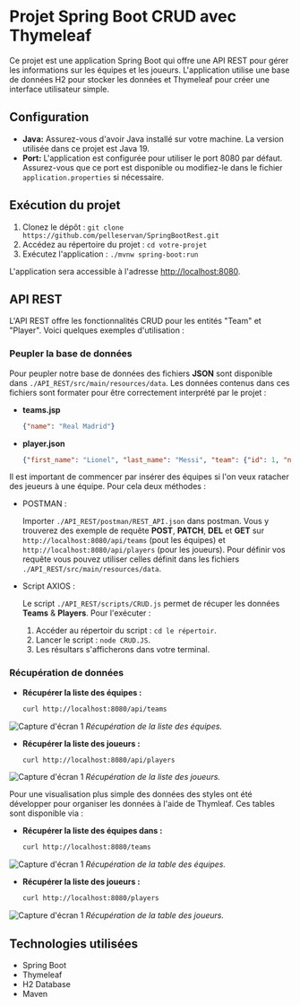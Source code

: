 # Projet Spring Boot CRUD avec Thymeleaf

Ce projet est une application Spring Boot qui offre une API REST pour gérer les informations sur les équipes et les joueurs. L'application utilise une base de données H2 pour stocker les données et Thymeleaf pour créer une interface utilisateur simple.

## Configuration

- **Java:** Assurez-vous d'avoir Java installé sur votre machine. La version utilisée dans ce projet est Java 19.
- **Port:** L'application est configurée pour utiliser le port 8080 par défaut. Assurez-vous que ce port est disponible ou modifiez-le dans le fichier `application.properties` si nécessaire.

## Exécution du projet

1. Clonez le dépôt : `git clone https://github.com/pelleservan/SpringBootRest.git`
2. Accédez au répertoire du projet : `cd votre-projet`
3. Exécutez l'application : `./mvnw spring-boot:run`

L'application sera accessible à l'adresse [http://localhost:8080](http://localhost:8080).

## API REST

L'API REST offre les fonctionnalités CRUD pour les entités "Team" et "Player". Voici quelques exemples d'utilisation :

### Peupler la base de données

Pour peupler notre base de données des fichiers **JSON** sont disponible dans `./API_REST/src/main/resources/data`. Les données contenus dans ces fichiers sont formater pour être correctement interprété par le projet : 

- **teams.jsp**
  ```json
  {"name": "Real Madrid"}

- **player.json**
  ```json
  {"first_name": "Lionel", "last_name": "Messi", "team": {"id": 1, "name": "Real Madrid"}}

Il est important de commencer par insérer des équipes si l'on veux ratacher des jeueurs à une équipe. Pour cela deux méthodes :

- POSTMAN :

  Importer `./API_REST/postman/REST_API.json` dans postman. Vous y trouverez des exemple de requête **POST**, **PATCH**, **DEL** et **GET** sur `http://localhost:8080/api/teams` (pout les équipes) et   `http://localhost:8080/api/players` (pour les joueurs). Pour définir vos requête vous pouvez utiliser celles définit dans les fichiers `./API_REST/src/main/resources/data`.

- Script AXIOS :

  Le script `./API_REST/scripts/CRUD.js` permet de récuper les données **Teams** & **Players**.
  Pour l'exécuter :
    1. Accéder au répertoir du script : `cd le répertoir`.
    2. Lancer le script : `node CRUD.JS`.
    3. Les résultars s'afficherons dans votre terminal.

### Récupération de données

- **Récupérer la liste des équipes :**
  ```bash
  curl http://localhost:8080/api/teams

![Capture d'écran 1](images/getTeamList.png)
*Récupération de la liste des équipes.*

- **Récupérer la liste des joueurs :**
  ```bash
  curl http://localhost:8080/api/players

![Capture d'écran 1](images/getPlayerList.png)
*Récupération de la liste des joueurs.*

Pour une visualisation plus simple des données des styles ont été développer pour organiser les données à l'aide de Thymleaf. Ces tables sont disponible via :

- **Récupérer la liste des équipes dans :**
  ```bash
  curl http://localhost:8080/teams

![Capture d'écran 1](images/getTeamTable.png)
*Récupération de la table des équipes.*

- **Récupérer la liste des joueurs :**
  ```bash
  curl http://localhost:8080/players

![Capture d'écran 1](images/getPlayerTable.png)
*Récupération de la table des joueurs.*

## Technologies utilisées
- Spring Boot
- Thymeleaf
- H2 Database
- Maven
